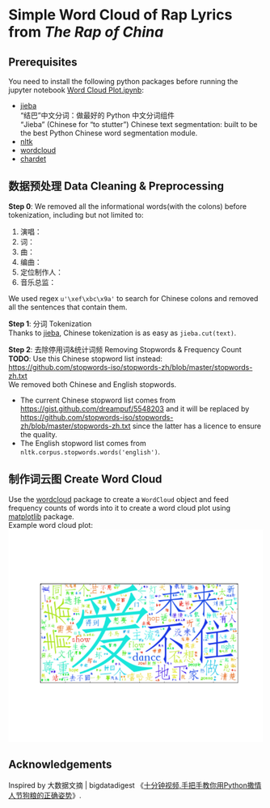 # Simple Word Cloud of Rap Lyrics from *The Rap of China*
## Prerequisites
You need to install the following python packages before running the jupyter notebook [Word Cloud Plot.ipynb](https://github.com/jinangela/RisingChineseHipHop/blob/master/02_WordCloudPlot/Word%20Cloud%20Plot.ipynb):
* [jieba](https://pypi.org/project/jieba/)    
“结巴”中文分词：做最好的 Python 中文分词组件    
“Jieba” (Chinese for “to stutter”) Chinese text segmentation: built to be the best Python Chinese word segmentation module.
* [nltk](https://www.nltk.org/install.html)
* [wordcloud](https://pypi.org/project/wordcloud/)
* [chardet](https://pypi.org/project/chardet/)

## 数据预处理 Data Cleaning & Preprocessing
**Step 0**: We removed all the informational words(with the colons) before tokenization, including but not limited to:
1. 演唱：
2. 词：
3. 曲：
4. 编曲：
5. 定位制作人：
6. 音乐总监：

We used regex `u'\xef\xbc\x9a'` to search for Chinese colons and removed all the sentences that contain them.

**Step 1**: 分词 Tokenization    
Thanks to [jieba](https://github.com/fxsjy/jieba), Chinese tokenization is as easy as `jieba.cut(text)`.

**Step 2**: 去除停用词&统计词频 Removing Stopwords & Frequency Count    
**TODO**: Use this Chinese stopword list instead: https://github.com/stopwords-iso/stopwords-zh/blob/master/stopwords-zh.txt    
We removed both Chinese and English stopwords.
* The current Chinese stopword list comes from https://gist.github.com/dreampuf/5548203 and it will be replaced by https://github.com/stopwords-iso/stopwords-zh/blob/master/stopwords-zh.txt since the latter has a licence to ensure the quality.
* The English stopword list comes from `nltk.corpus.stopwords.words('english')`.

## 制作词云图 Create Word Cloud    
Use the [wordcloud](https://pypi.org/project/wordcloud/) package to create a `WordCloud` object and feed frequency counts of words into it to create a word cloud plot using [matplotlib](https://matplotlib.org/) package.    
Example word cloud plot:    
![word cloud example](https://github.com/jinangela/RisingChineseHipHop/blob/master/02_WordCloudPlot/Episode%2012%20Word%20Cloud%20Test.png)

## Acknowledgements
Inspired by 大数据文摘 | bigdatadigest 《[十分钟视频,手把手教你用Python撒情人节狗粮的正确姿势](http://mp.weixin.qq.com/s/ux2MqsjUwalHiIsm1f832w)》.

